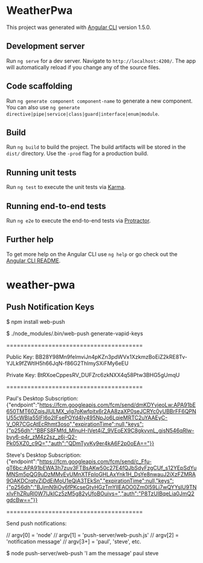 # WeatherPwa

This project was generated with [Angular CLI](https://github.com/angular/angular-cli) version 1.5.0.

## Development server

Run `ng serve` for a dev server. Navigate to `http://localhost:4200/`. The app will automatically reload if you change any of the source files.

## Code scaffolding

Run `ng generate component component-name` to generate a new component. You can also use `ng generate directive|pipe|service|class|guard|interface|enum|module`.

## Build

Run `ng build` to build the project. The build artifacts will be stored in the `dist/` directory. Use the `-prod` flag for a production build.

## Running unit tests

Run `ng test` to execute the unit tests via [Karma](https://karma-runner.github.io).

## Running end-to-end tests

Run `ng e2e` to execute the end-to-end tests via [Protractor](http://www.protractortest.org/).

## Further help

To get more help on the Angular CLI use `ng help` or go check out the [Angular CLI README](https://github.com/angular/angular-cli/blob/master/README.md).
# weather-pwa
## Push Notification Keys
$ npm install web-push

$ ./node_modules/.bin/web-push generate-vapid-keys

=======================================

Public Key:
BB28Y98Mn9felmviJn4pKZn3pdWVx1XzkmzBoEiZ2kRE8Tv-YJLk9fZWtlH5h66JqN-f86G2ThlmySXiFMy6eEU

Private Key:
BtRXoeCppesRV_DUFZrc6zkNXX4q58Ptw3BHG5gUmqU

=======================================

Paul's Desktop Subscription:
{"endpoint":"https://fcm.googleapis.com/fcm/send/dmKDYvjeoLw:APA91bE650TMT60ZqisJlULMX_vlg7oKwfpitx6r2AA8zaXP0seJCRYc0yUBBrFF6QPNU55cWBIa55IFl6o2IFsePOYd4Iy495NpJo6LqieMRTC2uYAAEyC-V_OR7CGcAtEcRhmt3oso","expirationTime":null,"keys":{"p256dh":"BBFS8FMfd_MlnuH-IVet4jZ_9VEoEX9C8gkvvnL_gjsN546qRlw-byy6-p4r_zM4z2sz_z6j-Q2-Pk05XZ0_c9Q=","auth":"QDmTyvKy9er4kA6F2p0oEA=="}}

Steve's Desktop Subscription:
{"endpoint":"https://fcm.googleapis.com/fcm/send/c_Ffu-gT6bc:APA91bEWA3h7zuv3FTBsAKw50c27E4fQJbSdyFzgCUf_s12YEpSdYuMNSm5pQG9uDzMMvEvUMnXTFploGHLAxYnk1H_DsYe8nwauJ2iXzFZMRA9OAKDCrqtvZjDdEiMoU1eQiA3TEkSn","expirationTime":null,"keys":{"p256dh":"BJjmN9iOy6fPKcseGtyHGzTmYllEAOO0Zm0l59Lj7wQYYsIU9TNxIvFhZRuRl0W7lJklCz5zM5g82yUfoBOuivs=","auth":"P8TzUIBqeLia0JmQ2gdcBw=="}}

=======================================

Send push notifications:

// argv[0] = 'node'
// argv[1] = 'push-server/web-push.js'
// argv[2] = 'notification message'
// argv[3+] = 'paul', 'steve', etc.

$ node push-server/web-push 'I am the message' paul steve
